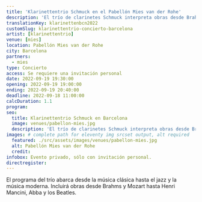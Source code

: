 ```yaml
---
title: 'Klarinettentrio Schmuck en el Pabellón Mies van der Rohe'
description: 'El trío de clarinetes Schmuck interpreta obras desde Brahms y Mozart hasta Henri Mancini, Abba y los Beatles en el Pabellón Mies van der Rohe de Barcelona.'
translationKey: klarinettenbcn2022
customSlug: klarinettentrio-concierto-barcelona
artist: [klarinettentrio]
venue: [mies]
location: Pabellón Mies van der Rohe
city: Barcelona
partners:
  - mies
type: Concierto
access: Se requiere una invitación personal
date: 2022-09-19 19:30:00
opening: 2022-09-19 19:00:00
ending: 2022-09-19 20:40:00
deadline: 2022-09-18 11:00:00
calcDuration: 1.1
program:
seo:
  title: Klarinettentrio Schmuck en Barcelona
  image: venues/pabellon-mies.jpg
  description: 'El trío de clarinetes Schmuck interpreta obras desde Brahms y Mozart hasta Henri Mancini, Abba y los Beatles en el Pabellón Mies van der Rohe de Barcelona.'
images: # complete path for eleventy img srcset output, alt required
  featured: ./src/assets/images/venues/pabellon-mies.jpg
  alt: Pabellón Mies van der Rohe
  credit:
infobox: Evento privado, sólo con invitación personal.
directregister:
---
```


El programa del trío abarca desde la música clásica hasta el jazz y la música moderna. Incluirá obras desde Brahms y Mozart hasta Henri Mancini, Abba y los Beatles.
